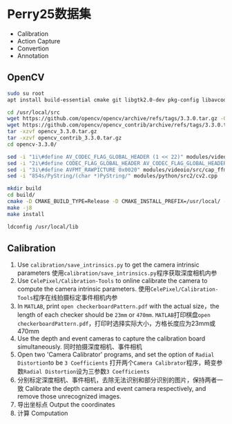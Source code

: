 # Perry25数据集

* Calibration
* Action Capture
* Convertion
* Annotation

## OpenCV

```bash
sudo su root
apt install build-essential cmake git libgtk2.0-dev pkg-config libavcodec-dev libavformat-dev libswscale-dev python3-dev python3-numpy libtbb2 libtbb-dev libjpeg-dev libpng-dev libtiff-dev

cd /usr/local/src
wget https://github.com/opencv/opencv/archive/refs/tags/3.3.0.tar.gz -O opencv_3.3.0.tar.gz
wget https://github.com/opencv/opencv_contrib/archive/refs/tags/3.3.0.tar.gz -O opencv_contrib_3.3.0.tar.gz
tar -xzvf opencv_3.3.0.tar.gz
tar -xzvf opencv_contrib_3.3.0.tar.gz
cd opencv-3.3.0/

sed -i "1i\#define AV_CODEC_FLAG_GLOBAL_HEADER (1 << 22)" modules/videoio/src/cap_ffmpeg_impl.hpp
sed -i "2i\#define CODEC_FLAG_GLOBAL_HEADER AV_CODEC_FLAG_GLOBAL_HEADER" modules/videoio/src/cap_ffmpeg_impl.hpp
sed -i "3i\#define AVFMT_RAWPICTURE 0x0020" modules/videoio/src/cap_ffmpeg_impl.hpp
sed -i "854s/PyString/(char *)PyString/" modules/python/src2/cv2.cpp

mkdir build
cd build/
cmake -D CMAKE_BUILD_TYPE=Release -D CMAKE_INSTALL_PREFIX=/usr/local/ -D OPENCV_EXTRA_MODULES=../../opencv_contrib-3.3.0/modules/ -D BUILD_DOCS=ON -D BUILD_EXAMPLES=ON -D WITH_CUDA=OFF ..
make -j8
make install

ldconfig /usr/local/lib
```

## Calibration

1. Use `calibration/save_intrinsics.py` to get the camera intrinsic parameters
   使用`calibration/save_intrinsics.py`程序获取深度相机内参 
2. Use `CelePixel/Calibration-Tools` to online calibrate the camera to compute the camera intrinsic parameters.
   使用`CelePixel/Calibration-Tools`程序在线拍摄标定事件相机内参
3. In `MATLAB`, print `open checkerboardPattern.pdf` with the actual size，the length of each checker should be `23mm` or `470mm`.
   `MATLAB`打印棋盘`open checkerboardPattern.pdf`，打印时选择实际大小，方格长度应为23mm或470mm
4. Use the depth and event cameras to capture the calibration board simultaneously.
   同时拍摄深度相机、事件相机
5. Open two 'Camera Calibrator' programs, and set the option of `Radial Distortion`to be `3 Coefficients`
   打开两个`Camera Calibrator`程序，畸变参数`Radial Distortion`设为三参数`3 Coefficients`
6. 分别标定深度相机、事件相机，去除无法识别和部分识别的图片，保持两者一致
   Calibrate the depth camera and event camera respectively, and remove those unrecognized images.
7. 导出坐标点
   Output the coordinates
8. 计算
   Computation
